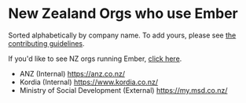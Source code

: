 New Zealand Orgs who use Ember
====================================

Sorted alphabetically by company name. To add yours, please see [the contributing guidelines](CONTRIBUTING.md).

If you'd like to see NZ orgs running Ember, [click here](github.md).

- ANZ (Internal) https://anz.co.nz/
- Kordia (Internal) https://www.kordia.co.nz/
- Ministry of Social Development (External) https://my.msd.co.nz/
